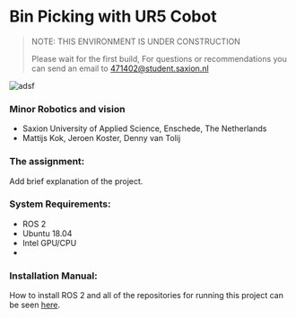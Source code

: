 # Bin Picking with UR5 Cobot

> NOTE: THIS ENVIRONMENT IS UNDER CONSTRUCTION
>
> Please wait for the first build,
> For questions or recommendations you can send an email to 471402@student.saxion.nl

![adsf](https://user-images.githubusercontent.com/79080234/118650396-b4485d80-b7e4-11eb-8b47-f03d05e061ab.png)


### Minor Robotics and vision
- Saxion University of Applied Science, Enschede, The Netherlands
- Mattijs Kok, Jeroen Koster, Denny van Tolij

### The assignment:

Add brief explanation of the project.

### System Requirements:

- ROS 2
- Ubuntu 18.04
- Intel GPU/CPU
- 

### Installation Manual:

How to install ROS 2 and all of the repositories for running this project can be seen [here](https://github.com/mattijsk14/BinPicking/tree/main/Installation).
